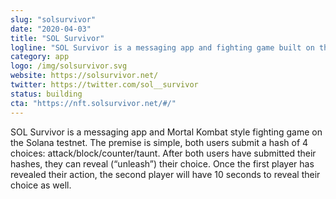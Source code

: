 ```yaml
---
slug: "solsurvivor"
date: "2020-04-03"
title: "SOL Survivor"
logline: "SOL Survivor is a messaging app and fighting game built on the Solana testnet."
category: app
logo: /img/solsurvivor.svg
website: https://solsurvivor.net/
twitter: https://twitter.com/sol__survivor
status: building
cta: "https://nft.solsurvivor.net/#/"
---
```


SOL Survivor is a messaging app and Mortal Kombat style fighting game on the Solana testnet. The premise is simple, both users submit a hash of 4 choices: attack/block/counter/taunt. After both users have submitted their hashes, they can reveal (“unleash”) their choice. Once the first player has revealed their action, the second player will have 10 seconds to reveal their choice as well.
